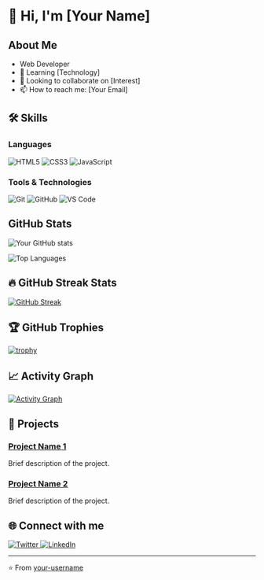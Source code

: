 # 👋 Hi, I'm [Your Name]

## About Me

- Web Developer
- 🌱 Learning [Technology]
- 👯 Looking to collaborate on [Interest]
- 📫 How to reach me: [Your Email]

## 🛠️ Skills

### Languages

![HTML5](https://img.shields.io/badge/html5-%23E34F26.svg?style=for-the-badge&logo=html5&logoColor=white)
![CSS3](https://img.shields.io/badge/css3-%231572B6.svg?style=for-the-badge&logo=css3&logoColor=white)
![JavaScript](https://img.shields.io/badge/javascript-%23323330.svg?style=for-the-badge&logo=javascript&logoColor=%23F7DF1E)

### Tools & Technologies

![Git](https://img.shields.io/badge/git-%23F05033.svg?style=for-the-badge&logo=git&logoColor=white)
![GitHub](https://img.shields.io/badge/github-%23121011.svg?style=for-the-badge&logo=github&logoColor=white)
![VS Code](https://img.shields.io/badge/Visual%20Studio%20Code-0078d4.svg?style=for-the-badge&logo=visual-studio-code&logoColor=white)

## GitHub Stats

![Your GitHub stats](https://github-readme-stats.vercel.app/api?username=your-username&show_icons=true&theme=radical)

![Top Languages](https://github-readme-stats.vercel.app/api/top-langs/?username=your-username&layout=compact&theme=radical)

## 🔥 GitHub Streak Stats

[![GitHub Streak](https://streak-stats.demolab.com/?user=your-username&theme=radical)](https://git.io/streak-stats)

## 🏆 GitHub Trophies

[![trophy](https://github-profile-trophy.vercel.app/?username=your-username&theme=radical)](https://github.com/ryo-ma/github-profile-trophy)

## 📈 Activity Graph

[![Activity Graph](https://github-readme-activity-graph.vercel.app/graph?username=your-username&theme=radical)](https://github.com/ashutosh00710/github-readme-activity-graph)

## 💼 Projects

### [Project Name 1](repository-url)

Brief description of the project.

### [Project Name 2](repository-url)

Brief description of the project.

## 🌐 Connect with me

<p align="left">
<a href="https://twitter.com/your-username" target="_blank">
  <img src="https://img.shields.io/badge/Twitter-%231DA1F2.svg?style=for-the-badge&logo=Twitter&logoColor=white" alt="Twitter" />
</a>
<a href="https://linkedin.com/in/your-username" target="_blank">
  <img src="https://img.shields.io/badge/linkedin-%230077B5.svg?style=for-the-badge&logo=linkedin&logoColor=white" alt="LinkedIn" />
</a>
</p>

---

⭐️ From [your-username](https://github.com/your-username)
